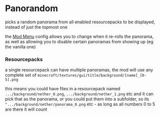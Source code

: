 # Panorandom

picks a random panorama from all enabled resourcepacks to be displayed, instead of just the topmost one

the [Mod Menu](https://modrinth.com/mod/modmenu) config allows you to change when it re-rolls the panorama, as well as allowing you to disable certain panoramas from showing up (eg the vanilla one)

### Resourcepacks

a single resourcepack can have multiple panoramas, the mod will use any complete set of `minecraft/textures/gui/title/background/[name]_[0-5].png`

this means you could have files in a resourcepack named `.../background/nether_0.png`, `.../background/nether_1.png` etc and it can pick that as the panorama, or you could put them into a subfolder, so its `".../background/nether/panorama_0.png` etc - as long as all numbers 0 to 5 are there it will count